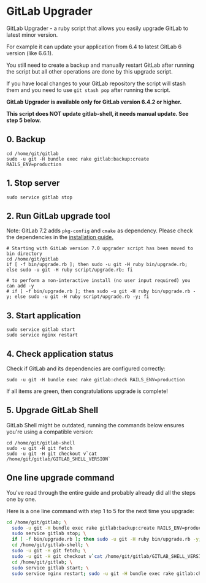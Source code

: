 # GitLab Upgrader

GitLab Upgrader - a ruby script that allows you easily upgrade GitLab to latest minor version.

For example it can update your application from 6.4 to latest GitLab 6 version (like 6.6.1).

You still need to create a backup and manually restart GitLab after running the script but all other operations are done by this upgrade script.

If you have local changes to your GitLab repository the script will stash them and you need to use `git stash pop` after running the script.

**GitLab Upgrader is available only for GitLab version 6.4.2 or higher.**

**This script does NOT update gitlab-shell, it needs manual update. See step 5 below.**

## 0. Backup

    cd /home/git/gitlab
    sudo -u git -H bundle exec rake gitlab:backup:create RAILS_ENV=production

## 1. Stop server

    sudo service gitlab stop

## 2. Run GitLab upgrade tool

Note: GitLab 7.2 adds `pkg-config` and `cmake` as dependency. Please check the dependencies in the [installation guide.](https://gitlab.com/gitlab-org/gitlab-ce/blob/master/doc/install/installation.md#1-packages-dependencies)

    # Starting with GitLab version 7.0 upgrader script has been moved to bin directory
    cd /home/git/gitlab
    if [ -f bin/upgrade.rb ]; then sudo -u git -H ruby bin/upgrade.rb; else sudo -u git -H ruby script/upgrade.rb; fi

    # to perform a non-interactive install (no user input required) you can add -y
    # if [ -f bin/upgrade.rb ]; then sudo -u git -H ruby bin/upgrade.rb -y; else sudo -u git -H ruby script/upgrade.rb -y; fi

## 3. Start application

    sudo service gitlab start
    sudo service nginx restart

## 4. Check application status

Check if GitLab and its dependencies are configured correctly:

    sudo -u git -H bundle exec rake gitlab:check RAILS_ENV=production

If all items are green, then congratulations upgrade is complete!

## 5. Upgrade GitLab Shell

GitLab Shell might be outdated, running the commands below ensures you're using a compatible version:

```
cd /home/git/gitlab-shell
sudo -u git -H git fetch
sudo -u git -H git checkout v`cat /home/git/gitlab/GITLAB_SHELL_VERSION`
```

## One line upgrade command

You've read through the entire guide and probably already did all the steps one by one.

Here is a one line command with step 1 to 5 for the next time you upgrade:

```bash
cd /home/git/gitlab; \
  sudo -u git -H bundle exec rake gitlab:backup:create RAILS_ENV=production; \
  sudo service gitlab stop; \
  if [ -f bin/upgrade.rb ]; then sudo -u git -H ruby bin/upgrade.rb -y; else sudo -u git -H ruby script/upgrade.rb -y; fi; \
  cd /home/git/gitlab-shell; \
  sudo -u git -H git fetch; \
  sudo -u git -H git checkout v`cat /home/git/gitlab/GITLAB_SHELL_VERSION`; \
  cd /home/git/gitlab; \
  sudo service gitlab start; \
  sudo service nginx restart; sudo -u git -H bundle exec rake gitlab:check RAILS_ENV=production
```
